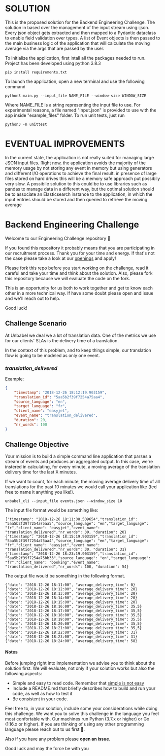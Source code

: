 # SOLUTION

This is the proposed solution for the Backend Engineering Challenge.
The solution in based over the management of the input stream using ijson. Every json object gets extracted and then mapped to a Pydantic dataclass to enable field validation over types.
A list of Event objects is then passed to the main business logic of the application that will calculate the moving average via the args that are passed by the user.

To initialize the application, first intall all the packages needed to run. Project has been developed using python 3.8.3

```
pip install requirements.txt
```

To launch the application, open a new terminal and use the following command

```
python3 main.py --input_file NAME_FILE --window-size WINDOW_SIZE

```

Where NAME_FILE is a string representing the input file to use. For experimental reasons, a file named "input.json" is provided to use with the app inside "example_files" folder. To run unit tests, just run

```
python3 -m unittest
```

# EVENTUAL IMPROVEMENTS

In the current state, the application is not really suited for managing large JSON input files. Right now, the application avoids the majority of the memory usage by not storing any event in memory but using generators and different I/O operations to achieve the final result. in presence of large files stored on hard drives this will be a memory safe approach put possibily very slow. A possibile solution to this could be to use libraries such as pandas to manage data in a different way, but the optimal solution should be to associate an Elasticsearch instance to the application, in which the input entries should be stored and then queried to retrieve the moving average

# Backend Engineering Challenge

Welcome to our Engineering Challenge repository 🖖

If you found this repository it probably means that you are participating in our recruitment process. Thank you for your time and energy. If that's not the case please take a look at our [openings](https://unbabel.com/careers/) and apply!

Please fork this repo before you start working on the challenge, read it careful and take your time and think about the solution. Also, please fork this repository because we will evaluate the code on the fork.

This is an opportunity for us both to work together and get to know each other in a more technical way. If have some doubt please open and issue and we'll reach out to help.

Good luck!

## Challenge Scenario

At Unbabel we deal we a lot of translation data. One of the metrics we use for our clients' SLAs is the delivery time of a translation.

In the context of this problem, and to keep things simple, our translation flow is going to be modeled as only one event.

### _translation_delivered_

Example:

```json
{
    "timestamp": "2018-12-26 18:12:19.903159",
    "translation_id": "5aa5b2f39f7254a75aa4",
    "source_language": "en",
    "target_language": "fr",
    "client_name": "easyjet",
    "event_name": "translation_delivered",
    "duration": 20,
    "nr_words": 100
}
```

## Challenge Objective

Your mission is to build a simple command line application that parses a stream of events and produces an aggregated output. In this case, we're instered in calculating, for every minute, a moving average of the translation delivery time for the last X minutes.

If we want to count, for each minute, the moving average delivery time of all translations for the past 10 minutes we would call your application like (feel free to name it anything you like!).

    unbabel_cli --input_file events.json --window_size 10

The input file format would be something like:

    {"timestamp": "2018-12-26 18:11:08.509654","translation_id": "5aa5b2f39f7254a75aa5","source_language": "en","target_language": "fr","client_name": "easyjet","event_name": "translation_delivered","nr_words": 30, "duration": 20}
    {"timestamp": "2018-12-26 18:15:19.903159","translation_id": "5aa5b2f39f7254a75aa4","source_language": "en","target_language": "fr","client_name": "easyjet","event_name": "translation_delivered","nr_words": 30, "duration": 31}
    {"timestamp": "2018-12-26 18:23:19.903159","translation_id": "5aa5b2f39f7254a75bb33","source_language": "en","target_language": "fr","client_name": "booking","event_name": "translation_delivered","nr_words": 100, "duration": 54}

The output file would be something in the following format.

```
{"date": "2018-12-26 18:11:00", "average_delivery_time": 0}
{"date": "2018-12-26 18:12:00", "average_delivery_time": 20}
{"date": "2018-12-26 18:13:00", "average_delivery_time": 20}
{"date": "2018-12-26 18:14:00", "average_delivery_time": 20}
{"date": "2018-12-26 18:15:00", "average_delivery_time": 20}
{"date": "2018-12-26 18:16:00", "average_delivery_time": 35,5}
{"date": "2018-12-26 18:17:00", "average_delivery_time": 35,5}
{"date": "2018-12-26 18:18:00", "average_delivery_time": 35,5}
{"date": "2018-12-26 18:19:00", "average_delivery_time": 35,5}
{"date": "2018-12-26 18:20:00", "average_delivery_time": 35,5}
{"date": "2018-12-26 18:21:00", "average_delivery_time": 35,5}
{"date": "2018-12-26 18:22:00", "average_delivery_time": 31}
{"date": "2018-12-26 18:23:00", "average_delivery_time": 31}
{"date": "2018-12-26 18:24:00", "average_delivery_time": 58}
```

#### Notes

Before jumping right into implementation we advise you to think about the solution first. We will evaluate, not only if your solution works but also the following aspects:

-   Simple and easy to read code. Remember that [simple is not easy](https://www.infoq.com/presentations/Simple-Made-Easy)
-   Include a README.md that briefly describes how to build and run your code, as well as how to test it
-   Be consistent in your code.

Feel free to, in your solution, include some your considerations while doing this challenge. We want you to solve this challenge in the language you feel most confortable with. Our machines run Python (3.7.x or higher) or Go (1.16.x or higher). If you are thinking of using any other programming language please reach out to us first 🙏.

Also if you have any problem please **open an issue**.

Good luck and may the force be with you
